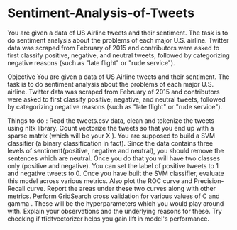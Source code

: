 # Sentiment-Analysis-of-Tweets
You are given a data of US Airline tweets and their sentiment. The task is to do sentiment analysis about the problems of each major U.S. airline. Twitter data was scraped from February of 2015 and contributors were asked to first classify positive, negative, and neutral tweets, followed by categorizing negative reasons (such as "late flight" or "rude service").


Objective
You are given a data of US Airline tweets and their sentiment. The task is to do sentiment analysis about the problems of each major U.S. airline. Twitter data was scraped from February of 2015 and contributors were asked to first classify positive, negative, and neutral tweets, followed by categorizing negative reasons (such as "late flight" or "rude service").


Things to do :
Read the tweets.csv data, clean and tokenize the tweets using nltk library.
Count vectorize the tweets so that you end up with a sparse matrix (which will be your  X ).
You are supposed to build a SVM classifier (a binary classification in fact). Since the data contains three levels of sentiment(positive, negative and neutral), you should remove the sentences which are neutral. Once you do that you will have two classes only (positive and negative). You can set the label of positive tweets to 1 and negative tweets to 0.
Once you have built the SVM classifier, evaluate this model across various metrics. Also plot the ROC curve and Precision-Recall curve. Report the areas under these two curves along with other metrics.
Perform GridSearch cross validation for various values of  C  and  gamma . These will be the hyperparameters which you would play around with.
Explain your observations and the underlying reasons for these.
Try checking if tfidfvectorizer helps you gain lift in model's performance.

